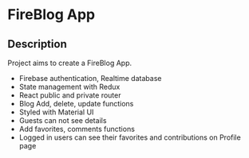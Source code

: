 

# FireBlog App 

## Description

Project aims to create a FireBlog App.

- Firebase authentication, Realtime database
- State management with Redux
- React public and private router
- Blog Add, delete, update functions
- Styled with Material UI
- Guests can not see details
- Add favorites, comments functions
- Logged in users can see their favorites and contributions on Profile page
